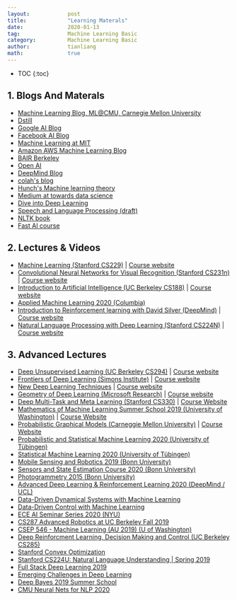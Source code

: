 ```yaml
---
layout:            post
title:             "Learning Materals"
date:              2020-01-13
tag:               Machine Learning Basic
category:          Machine Learning Basic
author:            tianliang
math:              true
---
```


- TOC
{:toc}

## 1. Blogs And Materals
* [Machine Learning Blog, ML@CMU, Carnegie Mellon University](https://blog.ml.cmu.edu/)
* [Dstill](https://distill.pub/)
* [Google AI Blog](https://ai.googleblog.com/)
* [Facebook AI Blog](https://ai.facebook.com/blog/)
* [Machine Learning at MIT](https://news.mit.edu/topic/machine-learning)
* [Amazon AWS Machine Learning Blog](https://aws.amazon.com/cn/blogs/machine-learning/)
* [BAIR Berkeley](https://bair.berkeley.edu/blog/)
* [Open AI](https://openai.com/blog/)
* [DeepMind Blog](https://deepmind.com/blog)
* [colah's blog](https://colah.github.io/)
* [Hunch's Machine learning theory](https://hunch.net/)
* [Medium at towards data science](https://towardsdatascience.com/)
* [Dive into Deep Learning](http://d2l.ai/)
* [Speech and Language Processing (draft)](https://web.stanford.edu/~jurafsky/slp3/)
* [NLTK book](https://www.nltk.org/book/)
* [Fast AI course](https://course.fast.ai/)



## 2. Lectures & Videos

* [Machine Learning (Stanford CS229)](https://www.youtube.com/playlist?list=PLoROMvodv4rMiGQp3WXShtMGgzqpfVfbU) \| [Course website](http://cs229.stanford.edu/syllabus-autumn2018.html)
* [Convolutional Neural Networks for Visual Recognition (Stanford CS231n)](https://www.youtube.com/playlist?list=PL3FW7Lu3i5JvHM8ljYj-zLfQRF3EO8sYv) \| [Course website](https://cs231n.github.io/)
* [Introduction to Artificial Intelligence (UC Berkeley CS188)](https://www.youtube.com/playlist?list=PL7k0r4t5c108AZRwfW-FhnkZ0sCKBChLH) \| [Course website](https://inst.eecs.berkeley.edu/~cs188/fa18/index.html)
* [Applied Machine Learning 2020 (Columbia)](https://www.youtube.com/playlist?list=PL_pVmAaAnxIRnSw6wiCpSvshFyCREZmlM)
* [Introduction to Reinforcement learning with David Silver (DeepMind)](https://www.youtube.com/playlist?list=PLqYmG7hTraZBiG_XpjnPrSNw-1XQaM_gB) \| [Course website](https://www.davidsilver.uk/teaching/)
* [Natural Language Processing with Deep Learning (Stanford CS224N)](https://www.youtube.com/playlist?list=PLoROMvodv4rOhcuXMZkNm7j3fVwBBY42z) \| [Course website](http://web.stanford.edu/class/cs224n/)

## 3. Advanced Lectures

* [Deep Unsupervised Learning (UC Berkeley CS294)](https://www.youtube.com/channel/UCf4SX8kAZM_oGcZjMREsU9w/videos) \| [Course website](https://sites.google.com/view/berkeley-cs294-158-sp19/home)
* [Frontiers of Deep Learning (Simons Institute)](https://www.youtube.com/playlist?list=PLgKuh-lKre11ekU7g-Z_qsvjDD8cT-hi9) \| [Course website](https://simons.berkeley.edu/workshops/dl2019-1)
* [New Deep Learning Techniques](https://www.youtube.com/playlist?list=PLHyI3Fbmv0SdM0zXj31HWjG9t9Q0v2xYN) \| [Course website](http://www.ipam.ucla.edu/programs/workshops/new-deep-learning-techniques/?tab=overview)
* [Geometry of Deep Learning (Microsoft Research)](https://www.youtube.com/playlist?list=PLD7HFcN7LXRe30qq36It2XCljxc340O_d) \| [Course website](https://www.microsoft.com/en-us/research/event/ai-institute-2019/)
* [Deep Multi-Task and Meta Learning (Stanford CS330)](https://www.youtube.com/playlist?list=PLoROMvodv4rMC6zfYmnD7UG3LVvwaITY5) \| [Course Website](http://cs330.stanford.edu/)
* [Mathematics of Machine Learning Summer School 2019 (University of Washington)](https://www.youtube.com/playlist?list=PLTPQEx-31JXhguCush5J7OGnEORofoCW9) \| [Course Website](http://mathofml.cs.washington.edu/)
* [Probabilistic Graphical Models (Carneggie Mellon University)](https://www.youtube.com/playlist?list=PLoZgVqqHOumTY2CAQHL45tQp6kmDnDcqn) \| [Course Website](https://sailinglab.github.io/pgm-spring-2019/)
* [Probabilistic and Statistical Machine Learning 2020 (University of Tübingen)](https://www.youtube.com/playlist?list=PL05umP7R6ij1tHaOFY96m5uX3J21a6yNd)
* [Statistical Machine Learning 2020 (University of Tübingen)](https://www.youtube.com/playlist?list=PL05umP7R6ij2XCvrRzLokX6EoHWaGA2cC)
* [Mobile Sensing and Robotics 2019 (Bonn University)](https://www.youtube.com/playlist?list=PLgnQpQtFTOGQJXx-x0t23RmRbjp_yMb4v)
* [Sensors and State Estimation Course 2020 (Bonn University)](https://www.youtube.com/playlist?list=PLgnQpQtFTOGQh_J16IMwDlji18SWQ2PZ6)
* [Photogrammetry 2015 (Bonn University)](https://www.youtube.com/playlist?list=PLgnQpQtFTOGRsi5vzy9PiQpNWHjq-bKN1)
* [Advanced Deep Learning & Reinforcement Learning 2020 (DeepMind / UCL)](https://www.youtube.com/playlist?list=PLqYmG7hTraZDNJre23vqCGIVpfZ_K2RZs)
* [Data-Driven Dynamical Systems with Machine Learning](https://www.youtube.com/playlist?list=PLMrJAkhIeNNR6DzT17-MM1GHLkuYVjhyt)
* [Data-Driven Control with Machine Learning](https://www.youtube.com/playlist?list=PLMrJAkhIeNNQkv98vuPjO2X2qJO_UPeWR)
* [ECE AI Seminar Series 2020 (NYU)](https://www.youtube.com/playlist?list=PLhwo5ntex8iY9xhpSwWas451NgVuqBE7U)
* [CS287 Advanced Robotics at UC Berkeley Fall 2019](https://www.youtube.com/playlist?list=PLwRJQ4m4UJjNBPJdt8WamRAt4XKc639wF)
* [CSEP 546 - Machine Learning (AU 2019) (U of Washington)](https://www.youtube.com/playlist?list=PLTPQEx-31JXj87XLsYutYGKw6K9dNaD36)
* [Deep Reinforcment Learning, Decision Making and Control (UC Berkeley CS285)](https://www.youtube.com/playlist?list=PLkFD6_40KJIwhWJpGazJ9VSj9CFMkb79A)
* [Stanford Convex Optimization](https://www.youtube.com/playlist?list=PLdrixi40lpQm5ksInXlRon1eRwq_gzIcw)
* [Stanford CS224U: Natural Language Understanding \| Spring 2019](https://www.youtube.com/playlist?list=PLoROMvodv4rObpMCir6rNNUlFAn56Js20)
* [Full Stack Deep Learning 2019](https://www.youtube.com/playlist?list=PL1T8fO7ArWlcf3Hc4VMEVBlH8HZm_NbeB)
* [Emerging Challenges in Deep Learning](https://www.youtube.com/playlist?list=PLgKuh-lKre10BpafDrv0fg2VNUweWXWVd)
* [Deep Bayes 2019 Summer School](https://www.youtube.com/playlist?list=PLe5rNUydzV9QHe8VDStpU0o8Yp63OecdW)
* [CMU Neural Nets for NLP 2020](https://www.youtube.com/playlist?list=PL8PYTP1V4I8CJ7nMxMC8aXv8WqKYwj-aJ)
